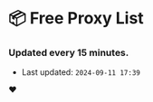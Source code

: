 # :package: Free Proxy List
### Updated every 15 minutes.

- Last updated: `2024-09-11 17:39`

:heart:
